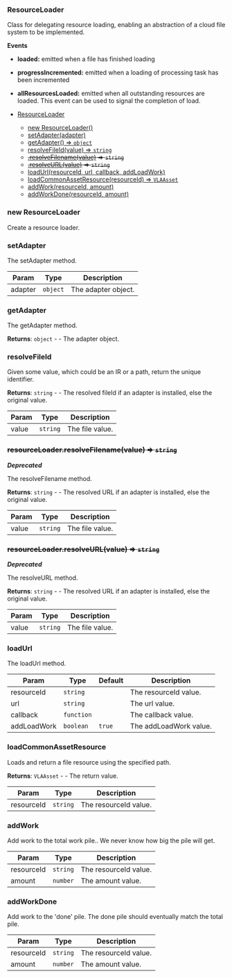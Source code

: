 <a name="ResourceLoader"></a>

### ResourceLoader
Class for delegating resource loading, enabling an abstraction of a cloud file system to be implemented.

**Events**
* **loaded:** emitted when a file has finished loading
* **progressIncremented:** emitted when a loading of processing task has been incremented
* **allResourcesLoaded:** emitted when all outstanding resources are loaded. This event can be used to signal the completion of load.



* [ResourceLoader](#ResourceLoader)
    * [new ResourceLoader()](#new-ResourceLoader)
    * [setAdapter(adapter)](#setAdapter)
    * [getAdapter() ⇒ <code>object</code>](#getAdapter)
    * [resolveFileId(value) ⇒ <code>string</code>](#resolveFileId)
    * ~~[.resolveFilename(value)](#ResourceLoader+resolveFilename) ⇒ <code>string</code>~~
    * ~~[.resolveURL(value)](#ResourceLoader+resolveURL) ⇒ <code>string</code>~~
    * [loadUrl(resourceId, url, callback, addLoadWork)](#loadUrl)
    * [loadCommonAssetResource(resourceId) ⇒ <code>VLAAsset</code>](#loadCommonAssetResource)
    * [addWork(resourceId, amount)](#addWork)
    * [addWorkDone(resourceId, amount)](#addWorkDone)

<a name="new_ResourceLoader_new"></a>

### new ResourceLoader
Create a resource loader.

<a name="ResourceLoader+setAdapter"></a>

### setAdapter
The setAdapter method.



| Param | Type | Description |
| --- | --- | --- |
| adapter | <code>object</code> | The adapter object. |

<a name="ResourceLoader+getAdapter"></a>

### getAdapter
The getAdapter method.


**Returns**: <code>object</code> - - The adapter object.  
<a name="ResourceLoader+resolveFileId"></a>

### resolveFileId
Given some value, which could be an IR or a path, return the unique identifier.


**Returns**: <code>string</code> - - The resolved fileId if an adapter is installed, else the original value.  

| Param | Type | Description |
| --- | --- | --- |
| value | <code>string</code> | The file value. |

<a name="ResourceLoader+resolveFilename"></a>

### ~~resourceLoader.resolveFilename(value) ⇒ <code>string</code>~~
***Deprecated***

The resolveFilename method.


**Returns**: <code>string</code> - - The resolved URL if an adapter is installed, else the original value.  

| Param | Type | Description |
| --- | --- | --- |
| value | <code>string</code> | The file value. |

<a name="ResourceLoader+resolveURL"></a>

### ~~resourceLoader.resolveURL(value) ⇒ <code>string</code>~~
***Deprecated***

The resolveURL method.


**Returns**: <code>string</code> - - The resolved URL if an adapter is installed, else the original value.  

| Param | Type | Description |
| --- | --- | --- |
| value | <code>string</code> | The file value. |

<a name="ResourceLoader+loadUrl"></a>

### loadUrl
The loadUrl method.



| Param | Type | Default | Description |
| --- | --- | --- | --- |
| resourceId | <code>string</code> |  | The resourceId value. |
| url | <code>string</code> |  | The url value. |
| callback | <code>function</code> |  | The callback value. |
| addLoadWork | <code>boolean</code> | <code>true</code> | The addLoadWork value. |

<a name="ResourceLoader+loadCommonAssetResource"></a>

### loadCommonAssetResource
Loads and return a file resource using the specified path.


**Returns**: <code>VLAAsset</code> - - The return value.  

| Param | Type | Description |
| --- | --- | --- |
| resourceId | <code>string</code> | The resourceId value. |

<a name="ResourceLoader+addWork"></a>

### addWork
Add work to the total work pile.. We never know how big the pile will get.



| Param | Type | Description |
| --- | --- | --- |
| resourceId | <code>string</code> | The resourceId value. |
| amount | <code>number</code> | The amount value. |

<a name="ResourceLoader+addWorkDone"></a>

### addWorkDone
Add work to the 'done' pile. The done pile should eventually match the total pile.



| Param | Type | Description |
| --- | --- | --- |
| resourceId | <code>string</code> | The resourceId value. |
| amount | <code>number</code> | The amount value. |

